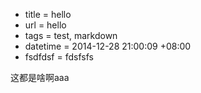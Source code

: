  - title = hello
 - url = hello
 - tags = test, markdown
 - datetime = 2014-12-28 21:00:09 +08:00
 - fsdfdsf = fdsfsfs


这都是啥啊aaa